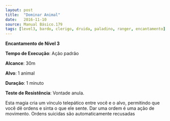 ```yaml
---
layout: post
title:  "Dominar Animal"
date:   2016-11-10
source: Manual Básico.179
tags: [level3, bardo, clerigo, druida, paladino, ranger, encantamento]
---
```


**Encantamento de Nível 3**

**Tempo de Execução**: Ação padrão

**Alcance**: 30m

**Alvo**: 1 animal

**Duração**: 1 minuto

**Teste de Resistência**: Vontade anula.

Esta magia cria um vínculo telepático entre você e o alvo, permitindo que você dê ordens e sinta o que ele sente. 
Dar uma ordem é uma ação de movimento. Ordens suicidas são automaticamente recusadas
